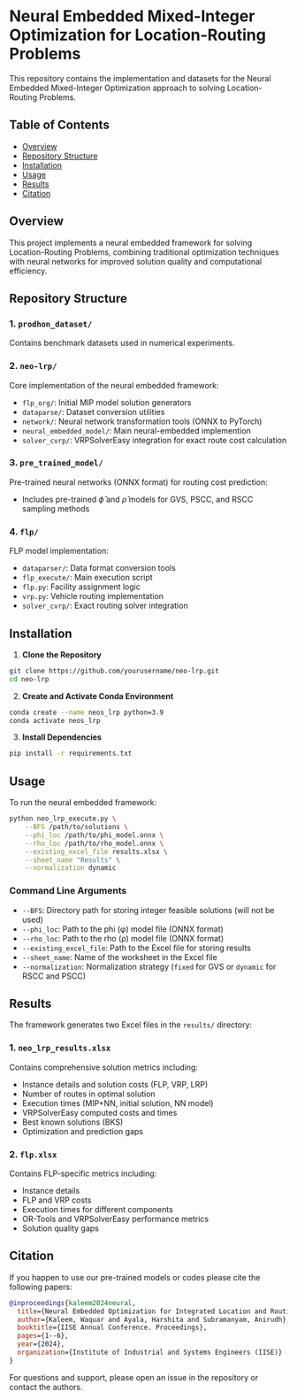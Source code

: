 # Neural Embedded Mixed-Integer Optimization for Location-Routing Problems

This repository contains the implementation and datasets for the Neural Embedded Mixed-Integer Optimization approach to solving Location-Routing Problems.

## Table of Contents
- [Overview](#overview)
- [Repository Structure](#repository-structure)
- [Installation](#installation)
- [Usage](#usage)
- [Results](#results)
- [Citation](#citation)

## Overview

This project implements a neural embedded framework for solving Location-Routing Problems, combining traditional optimization techniques with neural networks for improved solution quality and computational efficiency.

## Repository Structure

### 1. `prodhon_dataset/`
Contains benchmark datasets used in numerical experiments.

### 2. `neo-lrp/`
Core implementation of the neural embedded framework:
- `flp_org/`: Initial MIP model solution generators
- `dataparse/`: Dataset conversion utilities
- `network/`: Neural network transformation tools (ONNX to PyTorch)
- `neural_embedded_model/`: Main neural-embedded implemention
- `solver_cvrp/`: VRPSolverEasy integration for exact route cost calculation

### 3. `pre_trained_model/`
Pre-trained neural networks (ONNX format) for routing cost prediction:
- Includes pre-trained $\hat{\phi}$ and $\hat{\rho}$ models for GVS, PSCC, and RSCC sampling methods

### 4. `flp/`
FLP model implementation:
- `dataparser/`: Data format conversion tools
- `flp_execute/`: Main execution script
- `flp.py`: Facility assignment logic
- `vrp.py`: Vehicle routing implementation
- `solver_cvrp/`: Exact routing solver integration

## Installation

1. **Clone the Repository**
```bash
git clone https://github.com/yourusername/neo-lrp.git
cd neo-lrp
```

2. **Create and Activate Conda Environment**
```bash
conda create --name neos_lrp python=3.9
conda activate neos_lrp
```

3. **Install Dependencies**
```bash
pip install -r requirements.txt
```

## Usage

To run the neural embedded framework:

```bash
python neo_lrp_execute.py \
    --BFS /path/to/solutions \
    --phi_loc /path/to/phi_model.onnx \
    --rho_loc /path/to/rho_model.onnx \
    --existing_excel_file results.xlsx \
    --sheet_name "Results" \
    --normalization dynamic
```

### Command Line Arguments

- `--BFS`: Directory path for storing integer feasible solutions (will not be used)
- `--phi_loc`: Path to the phi (φ) model file (ONNX format)
- `--rho_loc`: Path to the rho (ρ) model file (ONNX format)
- `--existing_excel_file`: Path to the Excel file for storing results
- `--sheet_name`: Name of the worksheet in the Excel file
- `--normalization`: Normalization strategy (`fixed` for GVS or `dynamic` for RSCC and PSCC)

## Results

The framework generates two Excel files in the `results/` directory:

### 1. `neo_lrp_results.xlsx`
Contains comprehensive solution metrics including:
- Instance details and solution costs (FLP, VRP, LRP)
- Number of routes in optimal solution
- Execution times (MIP+NN, initial solution, NN model)
- VRPSolverEasy computed costs and times
- Best known solutions (BKS)
- Optimization and prediction gaps

### 2. `flp.xlsx`
Contains FLP-specific metrics including:
- Instance details
- FLP and VRP costs
- Execution times for different components
- OR-Tools and VRPSolverEasy performance metrics
- Solution quality gaps

## Citation
If you happen to use our pre-trained models or codes please cite the following papers: 
```bibtex
@inproceedings{kaleem2024neural,
  title={Neural Embedded Optimization for Integrated Location and Routing Problems},
  author={Kaleem, Waquar and Ayala, Harshita and Subramanyam, Anirudh},
  booktitle={IISE Annual Conference. Proceedings},
  pages={1--6},
  year={2024},
  organization={Institute of Industrial and Systems Engineers (IISE)}
}
```

For questions and support, please open an issue in the repository or contact the authors.